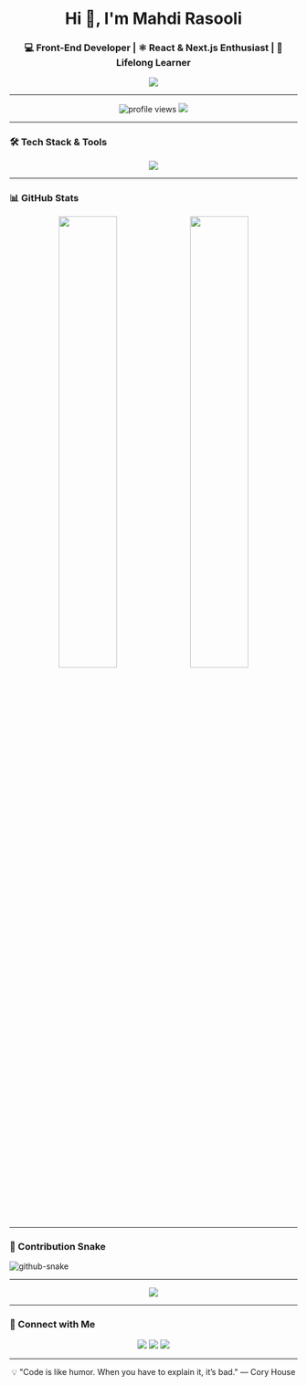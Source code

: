 <!-- Profile Header -->
<h1 align="center">Hi 👋, I'm Mahdi Rasooli</h1>
<h3 align="center">💻 Front-End Developer | ⚛️ React & Next.js Enthusiast | 🧠 Lifelong Learner</h3>

<p align="center">
  <img src="https://readme-typing-svg.demolab.com/?lines=Welcome+to+my+GitHub!;Passionate+Front-end+Developer;React+%2F+Next+%2F+Tailwind+Lover&center=true&width=440&height=45&color=00d9ff&vCenter=true&size=22" />
</p>

---

<!-- Badges -->
<p align="center">
  <img src="https://komarev.com/ghpvc/?username=Mahdi-rasooli&label=Profile%20views&color=0e75b6&style=flat" alt="profile views" />
  <img src="https://img.shields.io/github/followers/Mahdi-rasooli?label=Follow&style=social" />
</p>

---

<!-- Tools / Tech Stack -->
### 🛠️ Tech Stack & Tools

<p align="center">
  <img src="https://skillicons.dev/icons?i=html,css,js,ts,react,nextjs,nodejs,tailwind,git,github,vscode" />
</p>

---

<!-- GitHub Stats -->
### 📊 GitHub Stats

<p align="center">
  <img src="https://github-readme-stats.vercel.app/api?username=Mahdi-rasooli&show_icons=true&theme=tokyonight&hide_border=true" width="45%" />
  <img src="https://github-readme-stats.vercel.app/api/top-langs/?username=Mahdi-rasooli&layout=compact&theme=tokyonight&hide_border=true" width="45%" />
</p>

---

<!-- Contribution Snake -->
### 🐍 Contribution Snake

<picture>
  <source media="(prefers-color-scheme: dark)" srcset="github-snake-dark.svg" />
  <source media="(prefers-color-scheme: light)" srcset="github-snake.svg" />
  <img alt="github-snake" src="file:///C:/Users/Asus/Downloads/github-user-contribution.svg" />
</picture>

---

<!-- GitHub Streak -->
<p align="center">
  <img src="https://github-readme-streak-stats.herokuapp.com/?user=Mahdi-rasooli&theme=tokyonight&hide_border=true" />
</p>

---

<!-- Connect with me -->
### 🔗 Connect with Me

<p align="center">
  <a href="https://linkedin.com/in/your-linkedin"><img src="https://img.shields.io/badge/LinkedIn-blue?logo=linkedin&style=for-the-badge" /></a>
  <a href="mailto:your@email.com"><img src="https://img.shields.io/badge/Gmail-red?logo=gmail&style=for-the-badge" /></a>
  <a href="https://your-website.com"><img src="https://img.shields.io/badge/Portfolio-%23000000.svg?&style=for-the-badge&logo=firefox&logoColor=white" /></a>
</p>

---

<!-- Footer -->
<p align="center">💡 "Code is like humor. When you have to explain it, it’s bad." — Cory House</p>
